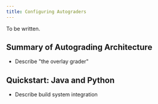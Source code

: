 ```yaml
---
title: Configuring Autograders
---
```


To be written.

## Summary of Autograding Architecture
- Describe "the overlay grader"

## Quickstart: Java and Python
- Describe build system integration